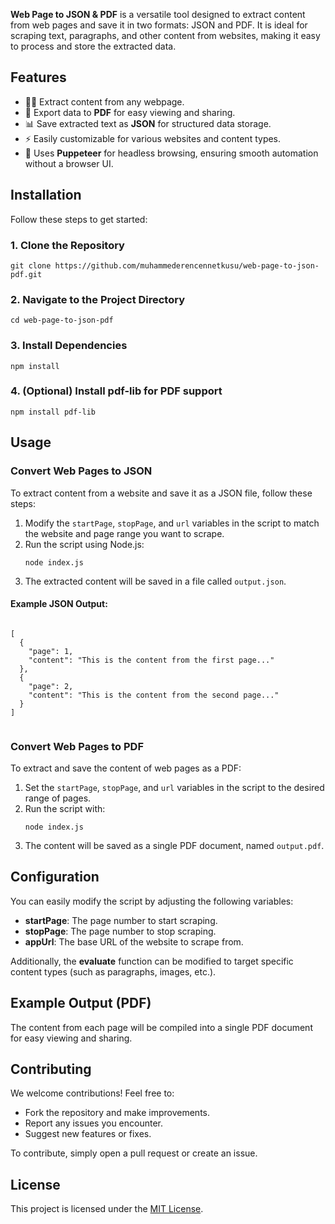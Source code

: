 <!DOCTYPE html>
<html lang="en">
<head>
  <meta charset="UTF-8">
  <meta name="viewport" content="width=device-width, initial-scale=1.0">
  <title>Web Page to JSON & PDF</title>
</head>
<body>

  <p><strong>Web Page to JSON & PDF</strong> is a versatile tool designed to extract content from web pages and save it in two formats: JSON and PDF. It is ideal for scraping text, paragraphs, and other content from websites, making it easy to process and store the extracted data.</p>

  <h2>Features</h2>
  <ul>
    <li>🧑‍💻 Extract content from any webpage.</li>
    <li>📄 Export data to <strong>PDF</strong> for easy viewing and sharing.</li>
    <li>📊 Save extracted text as <strong>JSON</strong> for structured data storage.</li>
    <li>⚡ Easily customizable for various websites and content types.</li>
    <li>🚀 Uses <strong>Puppeteer</strong> for headless browsing, ensuring smooth automation without a browser UI.</li>
  </ul>

  <h2>Installation</h2>
  <p>Follow these steps to get started:</p>

  <h3>1. Clone the Repository</h3>
  <pre><code>git clone https://github.com/muhammederencennetkusu/web-page-to-json-pdf.git</code></pre>

  <h3>2. Navigate to the Project Directory</h3>
  <pre><code>cd web-page-to-json-pdf</code></pre>

  <h3>3. Install Dependencies</h3>
  <pre><code>npm install</code></pre>

  <h3>4. (Optional) Install <strong>pdf-lib</strong> for PDF support</h3>
  <pre><code>npm install pdf-lib</code></pre>

  <h2>Usage</h2>
  <h3>Convert Web Pages to JSON</h3>
  <p>To extract content from a website and save it as a JSON file, follow these steps:</p>

  <ol>
    <li>Modify the <code>startPage</code>, <code>stopPage</code>, and <code>url</code> variables in the script to match the website and page range you want to scrape.</li>
    <li>Run the script using Node.js:
      <pre><code>node index.js</code></pre>
    </li>
    <li>The extracted content will be saved in a file called <code>output.json</code>.</li>
  </ol>

  <h4>Example JSON Output:</h4>
  <pre><code>
[
  {
    "page": 1,
    "content": "This is the content from the first page..."
  },
  {
    "page": 2,
    "content": "This is the content from the second page..."
  }
]
  </code></pre>

  <h3>Convert Web Pages to PDF</h3>
  <p>To extract and save the content of web pages as a PDF:</p>

  <ol>
    <li>Set the <code>startPage</code>, <code>stopPage</code>, and <code>url</code> variables in the script to the desired range of pages.</li>
    <li>Run the script with:
      <pre><code>node index.js</code></pre>
    </li>
    <li>The content will be saved as a single PDF document, named <code>output.pdf</code>.</li>
  </ol>

  <h2>Configuration</h2>
  <p>You can easily modify the script by adjusting the following variables:</p>
  <ul>
    <li><strong>startPage</strong>: The page number to start scraping.</li>
    <li><strong>stopPage</strong>: The page number to stop scraping.</li>
    <li><strong>appUrl</strong>: The base URL of the website to scrape from.</li>
  </ul>

  <p>Additionally, the <strong>evaluate</strong> function can be modified to target specific content types (such as paragraphs, images, etc.).</p>

  <h2>Example Output (PDF)</h2>
  <p>The content from each page will be compiled into a single PDF document for easy viewing and sharing.</p>

  <h2>Contributing</h2>
  <p>We welcome contributions! Feel free to:</p>
  <ul>
    <li>Fork the repository and make improvements.</li>
    <li>Report any issues you encounter.</li>
    <li>Suggest new features or fixes.</li>
  </ul>
  <p>To contribute, simply open a pull request or create an issue.</p>

  <h2>License</h2>
  <p>This project is licensed under the <a href="LICENSE" target="_blank">MIT License</a>.</p>
</body>
</html>
